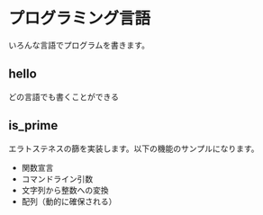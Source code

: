 # プログラミング言語

いろんな言語でプログラムを書きます。

## hello

どの言語でも書くことができる

## is_prime

エラトステネスの篩を実装します。以下の機能のサンプルになります。

- 関数宣言
- コマンドライン引数
- 文字列から整数への変換
- 配列（動的に確保される）

